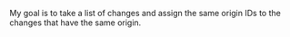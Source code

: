 My goal is to take a list of changes and assign the same origin IDs to the changes that have the same origin.